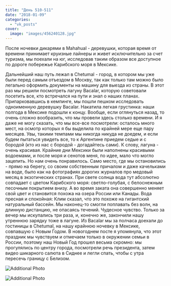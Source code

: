 ```yaml
---
title: "День 510-511"
date: "2018-01-09"
categories: 
  - "vk_posts"
cover:
  image: "images/456240128.jpg"
---
```


После ночевки дикарями в Mahahual - деревушки, которая время от времени принимает круизные лайнеры и живет исключительно за счет туризма, мы поехали на юг, исследовав таким образом все доступное по дороге побережье Карибского моря в Мексике.

<!--more-->

Дальнейший наш путь лежал в Chetumal - город, в котором мы уже были перед самым отъездом в Москву, так как только там можно было легально оформить документы на машину для выезда из страны. В этот раз мы решили посмотреть лагуну Bacalar, которую советовали посетить все, кто встречался на пути и знал о наших планах. Припарковавшись в кемпинге, мы пошли пешком исследовать одноименную деревушку Bacalar. Накатила легкая грустинка: наши полгода в Мексике подошли к концу. Вообще, если оглянуться назад, то очень сложно вообразить, что мы провели здесь столько времени. И я даже не могу сказать, что мы все-все посмотрели: осталось много мест, на осмотр которых я бы выделила по крайней мере еще пару месяцев. Увы, такими темпами мы никогда никуда не доедем, и если будем пытаться увидеть все, то к Аргентине приедем седые и с бородой (кто из нас с бородой - догадайтесь сами). К слову, лагуна - очень красивая. Крайние дни Мексики были наполнены красивыми водоемами, и после моря и сенотов меня, по идее, мало что могло зацепить. Но нам очень понравилось. Само место, где мы остановились - прямо на берегу, со своим собственным причалом и даже качельками на воде, было как на фотографиях дорогих журналов про медовый месяц в экзотических странах. При свете солнца вода тут абсолютно совпадает с цветом Карибского моря: светло-голубая, с белоснежным песочным покрытием внизу. А во время заката она совершенно меняет свой цвет и становится похожа на озера России или Канады. Вода пресная и спокойная: Клим сказал, что это похоже на гигантский натуральный бассейн. Мы наконец-то смогли поплавать без волн, на длинную дистанцию, не опасаясь течений. Чудесное чувство. Только за вечер мы искупались три раза, и, конечно же, закончили нашу утреннюю зарядку тоже в лагуне. Из Bacalar мы за полчаса доехали до гостиницы в Chetumal, на нашу крайнюю ночевку в Мексике, совпавшую с Новым Годом. В новогоднем посте я упомянула, что этот праздник мы чувствуем и отмечаем только в окружении семьи в России, поэтому наш Новый Год прошел весьма скромно: мы прогулялись по центру города, посмотрели речь президента, затем видео шикарного салюта в Сиднее и легли спать, чтобы с утра пересечь границу с Белизом.

![Additional Photo](https://vodpop.ru/wp-content/uploads/2023/07/456240129.jpg)

![Additional Photo](https://vodpop.ru/wp-content/uploads/2023/07/456240130.jpg)
